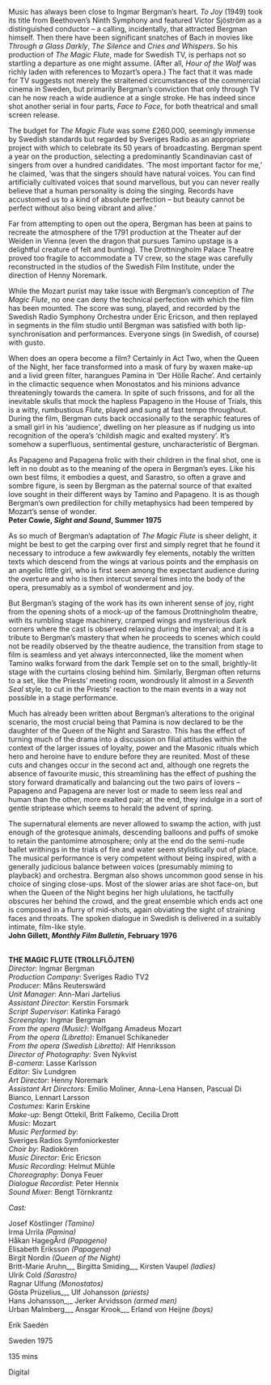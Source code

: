 
Music has always been close to Ingmar Bergman’s heart. _To Joy_ (1949) took its title from Beethoven’s Ninth Symphony and featured Victor Sjöström as a distinguished conductor – a calling, incidentally, that attracted Bergman himself. Then there have been significant snatches of Bach in movies like _Through a Glass Darkly_, _The Silence_ and _Cries and Whispers_. So his production of _The Magic Flute_, made for Swedish TV, is perhaps not so startling a departure as one might assume. (After all, _Hour of the Wolf_ was richly laden with references to Mozart’s opera.) The fact that it was made for TV suggests not merely the straitened circumstances of the commercial cinema in Sweden, but primarily Bergman’s conviction that only through TV can he now reach a wide audience at a single stroke. He has indeed since shot another serial in four parts, _Face to Face_, for both theatrical and small screen release.

The budget for _The Magic Flute_ was some £260,000, seemingly immense by Swedish standards but regarded by Sveriges Radio as an appropriate project with which to celebrate its 50 years of broadcasting. Bergman spent a year on the production, selecting a predominantly Scandinavian cast of singers from over a hundred candidates. ‘The most important factor for me,’ he claimed, ‘was that the singers should have natural voices. You can find artificially cultivated voices that sound marvellous, but you can never really believe that a human personality is doing the singing. Records have accustomed us to a kind of absolute perfection – but beauty cannot be perfect without also being vibrant and alive.’

Far from attempting to open out the opera, Bergman has been at pains to recreate the atmosphere of the 1791 production at the Theater auf der Weiden in Vienna (even the dragon that pursues Tamino upstage is a delightful creature of felt and bunting). The Drottningholm Palace Theatre proved too fragile to accommodate a TV crew, so the stage was carefully reconstructed in the studios of the Swedish Film Institute, under the direction of Henny Noremark.

While the Mozart purist may take issue with Bergman’s conception of _The Magic Flute_, no one can deny the technical perfection with which the film has been mounted. The score was sung, played, and recorded by the Swedish Radio Symphony Orchestra under Eric Ericson, and then replayed in segments in the film studio until Bergman was satisfied with both lip-synchronisation and performances. Everyone sings (in Swedish, of course) with gusto.

When does an opera become a film? Certainly in Act Two, when the Queen of the Night, her face transformed into a mask of fury by waxen make-up and a livid green filter, harangues Pamina in ‘Der Hölle Rache’. And certainly in the climactic sequence when Monostatos and his minions advance threateningly towards the camera. In spite of such frissons, and for all the inevitable skulls that mock the hapless Papageno in the House of Trials, this is a witty, rumbustious _Flute_, played and sung at fast tempo throughout. During the film, Bergman cuts back occasionally to the seraphic features of a small girl in his ‘audience’, dwelling on her pleasure as if nudging us into recognition of the opera’s ‘childish magic and exalted mystery’. It’s somehow a superfluous, sentimental gesture, uncharacteristic of Bergman.

As Papageno and Papagena frolic with their children in the final shot, one is left in no doubt as to the meaning of the opera in Bergman’s eyes. Like his own best films, it embodies a quest, and Sarastro, so often a grave and sombre figure, is seen by Bergman as the paternal source of that exalted love sought in their different ways by Tamino and Papageno. It is as though Bergman’s own predilection for chilly metaphysics had been tempered by Mozart’s sense of wonder.  
**Peter Cowie, _Sight and Sound_, Summer 1975**

As so much of Bergman’s adaptation of _The Magic Flute_ is sheer delight, it might be best to get the carping over first and simply regret that he found it necessary to introduce a few awkwardly fey elements, notably the written texts which descend from the wings at various points and the emphasis on an angelic little girl, who is first seen among the expectant audience during the overture and who is then intercut several times into the body of the opera, presumably as a symbol of wonderment and joy.

But Bergman’s staging of the work has its own inherent sense of joy, right from the opening shots of a mock-up of the famous Drottningholm theatre, with its rumbling stage machinery, cramped wings and mysterious dark corners where the cast is observed relaxing during the interval; and it is a tribute to Bergman’s mastery that when he proceeds to scenes which could not be readily observed by the theatre audience, the transition from stage to film is seamless and yet always interconnected, like the moment when Tamino walks forward from the dark Temple set on to the small, brightly-lit stage with the curtains closing behind him. Similarly, Bergman often returns to a set, like the Priests’ meeting room, wondrously lit almost in a _Seventh Seal_ style, to cut in the Priests’ reaction to the main events in a way not possible in a stage performance.

Much has already been written about Bergman’s alterations to the original scenario, the most crucial being that Pamina is now declared to be the daughter of the Queen of the Night and Sarastro. This has the effect of turning much of the drama into a discussion on filial attitudes within the context of the larger issues of loyalty, power and the Masonic rituals which hero and heroine have to endure before they are reunited. Most of these cuts and changes occur in the second act and, although one regrets the absence of favourite music, this streamlining has the effect of pushing the story forward dramatically and balancing out the two pairs of lovers – Papageno and Papagena are never lost or made to seem less real and human than the other, more exalted pair; at the end, they indulge in a sort of gentle striptease which seems to herald the advent of spring.

The supernatural elements are never allowed to swamp the action, with just enough of the grotesque animals, descending balloons and puffs of smoke to retain the pantomime atmosphere; only at the end do the semi-nude ballet writhings in the trials of fire and water seem stylistically out of place. The musical performance is very competent without being inspired, with a generally judicious balance between voices (presumably miming to playback) and orchestra. Bergman also shows uncommon good sense in his choice of singing close-ups. Most of the slower arias are shot face-on, but when the Queen of the Night begins her high ululations, he tactfully obscures her behind the crowd, and the great ensemble which ends act one is composed in a flurry of mid-shots, again obviating the sight of straining faces and throats. The spoken dialogue in Swedish is delivered in a suitably intimate, film-like style.  
**John Gillett, _Monthly Film Bulletin_, February 1976**
<br><br>

**THE MAGIC FLUTE (TROLLFLÖJTEN)**  
_Director_: Ingmar Bergman  
_Production Company_: Sveriges Radio TV2  
_Producer_: Måns Reuterswärd  
_Unit Manager_: Ann-Mari Jartelius  
_Assistant Director_: Kerstin Forsmark  
_Script Supervisor_: Katinka Faragó  
_Screenplay_: Ingmar Bergman  
_From the opera (Music)_: Wolfgang Amadeus Mozart  
_From the opera (Libretto)_: Emanuel Schikaneder  
_From the opera (Swedish Libretto)_: Alf Henriksson  
_Director of Photography_: Sven Nykvist  
_B-camera_: Lasse Karlsson  
_Editor_: Siv Lundgren  
_Art Director_: Henny Noremark  
_Assistant Art Directors_: Emilio Moliner,  Anna-Lena Hansen, Pascual Di Bianco,  Lennart Larsson  
_Costumes_: Karin Erskine  
_Make-up_: Bengt Ottekil, Britt Falkemo, Cecilia Drott  
_Music_: Mozart  
_Music Performed by_:  
Sveriges Radios Symfoniorkester  
_Choir by_: Radiokören  
_Music Director_: Eric Ericson  
_Music Recording_: Helmut Mühle  
_Choreography_: Donya Feuer  
_Dialogue Recordist_: Peter Hennix  
_Sound Mixer_: Bengt Törnkrantz

_Cast:_

Josef Köstlinger _(Tamino)_  
Irma Urrila _(Pamina)_  
Håkan HagegÅrd _(Papageno)_  
Elisabeth Eriksson _(Papagena)_  
Birgit Nordin _(Queen of the Night)_  
Britt-Marie Aruhn_,_ Birgitta Smiding_,_ Kirsten Vaupel _(ladies)_  
Ulrik Cold _(Sarastro)_  
Ragnar Ulfung _(Monostatos)_  
Gösta Prüzelius_,_ Ulf Johansson _(priests)_  
Hans Johansson_,_ Jerker Arvidsson _(armed men)_  
Urban Malmberg_,_ Ansgar Krook_,_ Erland von Heijne _(boys)_

Erik Saedén

Sweden 1975

135 mins

Digital
<!--stackedit_data:
eyJoaXN0b3J5IjpbLTg5NjcwODUwNl19
-->